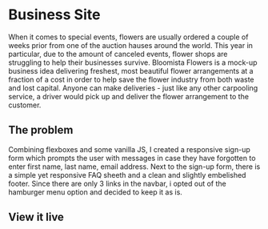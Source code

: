# Business Site

When it comes to special events, flowers are usually ordered a couple of weeks prior from one of the auction hauses around the world. This year in particular, due to the amount of canceled events, flower shops are struggling to help their businesses survive. Bloomista Flowers is a mock-up business idea delivering freshest, most beautiful flower arrangements at a fraction of a cost in order to help save the flower industry from both waste and lost capital. Anyone can make deliveries - just like any other carpooling service, a driver would pick up and deliver the flower arrangement to the customer.

## The problem

Combining flexboxes and some vanilla JS, I created a responsive sign-up form which prompts the user with messages in case they have forgotten to enter first name, last name, email address. Next to the sign-up form, there is a simple yet responsive FAQ sheeth and a clean and slightly embelished footer. Since there are only 3 links in the navbar, i opted out of the hamburger menu option and decided to keep it as is.

## View it live

